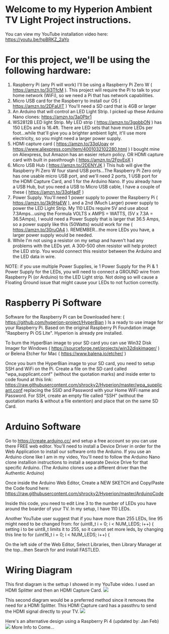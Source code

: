 # Welcome to my Hyperion Ambient TV Light Project instructions.

You can view my YouTube installation video here: https://youtu.be/hpBRKZ_2aYo

# For this project, we'll be using the following hardware:
1. Raspberry Pi (any Pi will work) I'll be using a Raspberry Pi Zero W ( https://amzn.to/3i3TfcM ). This project will require the Pi to talk to your home network (WiFi), so we need a Pi that has network capabilities.
2. Micro USB card for the Raspberry to install our OS ( https://amzn.to/2DFaUIT ) You'll need a SD card that is 4GB or larger
3. An Arduino that will control an LED Light Strip. I picked up these Arduino Nano clones: https://amzn.to/3a0Pbr1
4. WS2812B LED light Strip. My LED strip ( https://amzn.to/3gpbbON ) has 150 LEDs and is 16.4ft. There are LED sets that have more LEDs per foot...while that'll give you a brighter ambient light, it'll use more electricity, so you might need a larger power supply.
5. HDMI capture card ( https://amzn.to/33qUoav or https://www.aliexpress.com/item/4001032102280.html ) I bought mine on Aliexpress, but Amazon has an easier return policy. OR HDMI capture card with built in passthrough ( https://amzn.to/2FpvEoX )
6. Micro USB Hub ( https://amzn.to/2DENYJK ) This hub will give the Raspberry Pi Zero W four stand USB ports...The Raspberry Pi Zero only has one usable micro USB port, and we'll need 2 ports, 1 USB port for the HDMI Capture Card, and 1 for the Arduino Nano. If you already have a USB Hub, but you need a USB to Micro USB cable, I have a couple of these ( https://amzn.to/33qHadF )
7. Power Supply. You'll need 1 power supply to power the Raspberry Pi ( https://amzn.to/3k9HaEW ), and a 2nd (Much Larger) power supply to power the LED Light Strip. My 110 LEDs require 5V and use about 7.3Amps...using the Formula VOLTS x AMPS = WATTS, (5V x 7.3A = 36.5Amps), I would need a Power Supply that is larger that 36.5 Amps, so a power supply like this (50Watts) would work for me ( https://amzn.to/30ruOA4 ). REMEMBER...the more LEDs you have, a larger power supply would be needed.
8. While I'm not using a resistor on my setup and haven't had any problems with the LEDs yet. A 300-500 ohm resistor will help protect the LED strip. You would connect this resistor between the Arduino and the LED data in wire.

NOTE: if you use multiple Power Supplies, ie 1 Power Supply for the Pi & 1 Power Supply for the LEDs, you will need to connect a GROUND wire from Raspberry Pi (or Arduino) to the LED Light strip. Not doing so will cause a Floating Ground issue that might cause your LEDs to not fuction correctly.

# Raspberry Pi Software
Software for the Raspberry Pi can be Downloaded here: ( https://github.com/hyperion-project/HyperBian ) Is a ready to use image for your Raspberry Pi. Based on the original Raspberry Pi Foundation image "Raspberry Pi OS Lite". Hyperion is already pre installed.

To burn the HyperBian image to your SD card you can use Win32 Disk Imager for Windows ( https://sourceforge.net/projects/win32diskimager/ ) or Belena Etcher for Mac ( https://www.balena.io/etcher/ )

Once you burn the HyperBian image to your SD card, you need to setup SSH and WiFi on the Pi. Create a file on the SD card called "wpa_supplicant.conf" (without the quotation marks) and inside enter to code found at this link: https://raw.githubusercontent.com/shrocky2/Hyperion/master/wpa_supplicant.conf replacing the SSID and Password with your Home WiFi name and Password. For SSH, create an empty file called "SSH" (without the quotation marks & without a file extention) and place that on the same SD Card.

# Arduino Software
Go to https://create.arduino.cc/ and setup a free account so you can use there FREE web editor. You'll need to install a Device Driver in order for the Web Application to install our software onto the Arduino. If you use an Arduino clone like I am in my video, You'll need to follow the Arduino Nano clone installion instructions to install a separate Device Drive for that specific Arduino. (The Arduino clones use a different driver than the Authentic Arduino)

Once inside the Arduino Web Editor, Create a NEW SKETCH and Copy/Paste the Code found here: https://raw.githubusercontent.com/shrocky2/Hyperion/master/ArduinoCode

Inside this code, you need to edit Line 3 to the number of LEDs you have around the boarder of your TV. In my setup, I have 110 LEDs.

Another YouTube user suggest that if you have more than 255 LEDs, line 95 might need to be changed from:
    for (uint8_t i = 0; i < NUM_LEDS; i++) {         setting i to be uint8_t limits it to 255, so it cannot set more leds, by changing this line to 
    for (uint16_t i = 0; i < NUM_LEDS; i++) {

On the left side of the Web Editor, Select Libraries, then Library Manager at the top...then Search for and install FASTLED.

# Wiring Diagram
This first diagram is the settup I showed in my YouTube video. I used an HDMI Splitter and then an HDMI Capture Card.
<img src="https://github.com/shrocky2/Hyperion/blob/master/Complete%20Hyperion%20Splitter.png">

This second diagram would be a preferred method since it removes the need for a HDMI Splitter. This HDMI Capture card has a passthru to send the HDMI signal directly to your TV. 
<img src="https://github.com/shrocky2/Hyperion/blob/master/Complete%20Hyperion%20Passthru.png">

Here's an alternative design using a Raspberry Pi 4 (updated by:  Jan Feb)
<img src="https://github.com/shrocky2/Hyperion/blob/master/Complete Hyperion Pi4.png">
More Info to Come...
